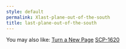 ```yaml
---
style: default
permalink: Xlast-plane-out-of-the-south
title: last-plane-out-of-the-south
---
```

You may also like:
[Turn a New Page](http://scp-wiki.net/turn-a-new-page)
[SCP-1620](http://scp-wiki.net/scp-1620)